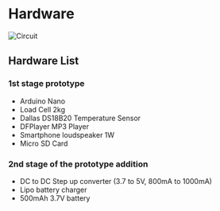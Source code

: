 # Hardware

![Circuit](https://github.com/learn2develop/DrinkMe/blob/master/Hardware/Circuit.png "Circuit")

## Hardware List

### 1st stage prototype
+ Arduino Nano
+ Load Cell 2kg
+ Dallas DS18B20 Temperature Sensor
+ DFPlayer MP3 Player
+ Smartphone loudspeaker 1W
+ Micro SD Card
### 2nd stage of the prototype addition
+ DC to DC Step up converter (3.7 to 5V, 800mA to 1000mA)
+ Lipo battery charger
+ 500mAh 3.7V battery
